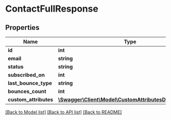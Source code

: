 # ContactFullResponse

## Properties
Name | Type | Description | Notes
------------ | ------------- | ------------- | -------------
**id** | **int** |  | 
**email** | **string** |  | 
**status** | **string** |  | 
**subscribed_on** | **int** |  | 
**last_bounce_type** | **string** |  | 
**bounces_count** | **int** |  | 
**custom_attributes** | [**\Swagger\Client\Model\CustomAttributesDataResponse[]**](CustomAttributesDataResponse.md) |  | 

[[Back to Model list]](../../README.md#documentation-for-models) [[Back to API list]](../../README.md#documentation-for-api-endpoints) [[Back to README]](../../README.md)

